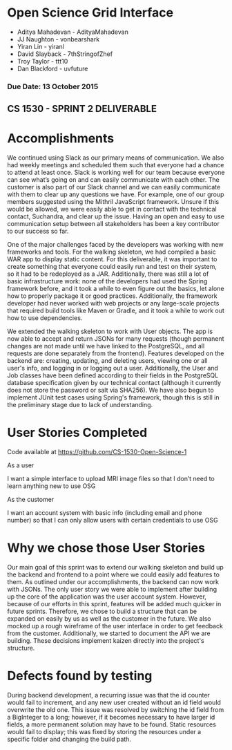# Open Science Grid Interface
* Aditya Mahadevan - AdityaMahadevan
* JJ Naughton - vonbearshark
* Yiran Lin - yiranl
* David Slayback - 7thStringofZhef
* Troy Taylor - ttt10
* Dan Blackford - uvfuture

### Due Date: 13 October 2015

## CS 1530 - SPRINT 2 DELIVERABLE


# Accomplishments
We continued using Slack as our primary means of communication. We also had weekly meetings and scheduled them such that everyone had a chance to attend at least once. Slack is working well for our team because everyone can see what’s going on and can easily communicate with each other. The customer is also part of our Slack channel and we can easily communicate with them to clear up any questions we have. For example, one of our group members suggested using the Mithril JavaScript framework. Unsure if this would be allowed, we were easily able to get in contact with the technical contact, Suchandra, and clear up the issue. Having an open and easy to use communication setup between all stakeholders has been a key contributor to our success so far.

One of the major challenges faced by the developers was working with new frameworks and tools. For the walking skeleton, we had compiled a basic WAR app to display static content. For this deliverable, it was important to create something that everyone could easily run and test on their system, so it had to be redeployed as a JAR. Additionally, there was still a lot of basic infrastructure work: none of the developers had used the Spring framework before, and it took a while to even figure out the basics, let alone how to properly package it or good practices. Additionally, the framework developer had never worked with web projects or any large-scale projects that required build tools like Maven or Gradle, and it took a while to work out how to use dependencies.  

We extended the walking skeleton to work with User objects. The app is now able to accept and return JSONs for many requests (though permanent changes are not made until we have linked to the PostgreSQL, and all requests are done separately from the frontend). Features developed on the backend are: creating, updating, and deleting users, viewing one or all user's info, and logging in or logging out a user. Additionally, the User and Job classes have been defined according to their fields in the PostgreSQL database specification given by our technical contact (although it currently does not store the password or salt via SHA256). We have also begun to implement JUnit test cases using Spring's framework, though this is still in the preliminary stage due to lack of understanding.

# User Stories Completed
Code available at https://github.com/CS-1530-Open-Science-1

As a user

I want a simple interface to upload MRI image files so that I don’t need to learn anything new to use OSG

As the customer

I want an account system with basic info (including email and phone number) so that I can only allow users with certain credentials to use OSG


# Why we chose those User Stories

Our main goal of this sprint was to extend our walking skeleton and build up the backend and frontend to a point where we could easily add features to them. As outlined under our accomplishments, the backend can now work with JSONs. The only user story we were able to implement after building up the core of the application was the user account system. However, because of our efforts in this sprint, features will be added much quicker in future sprints. Therefore, we chose to build a structure that can be expanded on easily by us as well as the customer in the future. We also mocked up a rough wireframe of the user interface in order to get feedback from the customer. Additionally, we started to document the API we are building. These decisions implement kaizen directly into the project's structure.

# Defects found by testing

During backend development, a recurring issue was that the id counter would fail to increment, and any new user created without an id field would overwrite the old one. This issue was resolved by switching the id field from a BigInteger to a long; however, if it becomes necessary to have larger id fields, a more permanent solution may have to be found.
Static resources would fail to display; this was fixed by storing the resources under a specific folder and changing the build path. 
